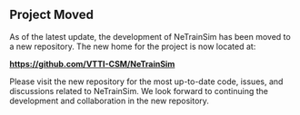 ## Project Moved

As of the latest update, the development of NeTrainSim has been moved to a new repository. The new home for the project is now located at:

**https://github.com/VTTI-CSM/NeTrainSim**

Please visit the new repository for the most up-to-date code, issues, and discussions related to NeTrainSim. We look forward to continuing the development and collaboration in the new repository.
